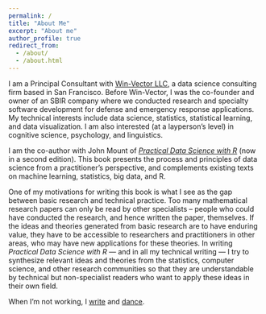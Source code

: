 ```yaml
---
permalink: /
title: "About Me"
excerpt: "About me"
author_profile: true
redirect_from: 
  - /about/
  - /about.html
---
```


I am a Principal Consultant with [Win-Vector LLC](http://win-vector.com/), a data science consulting firm based in San Francisco. Before Win-Vector, I was the co-founder and owner of an SBIR company where we conducted research and specialty software development for defense and emergency response applications. My technical interests include data science, statistics, statistical learning, and data visualization. I am also interested (at a layperson’s level) in cognitive science, psychology, and linguistics.

I am the co-author with John Mount of [*Practical Data Science with R*](https://www.manning.com/books/practical-data-science-with-r-second-edition) (now in a second edition). This book presents the process and principles of data science from a practitioner’s perspective, and complements existing texts on machine learning, statistics, big data, and R.

One of my motivations for writing this book is what I see as the gap between basic research and technical practice. Too many mathematical research papers can only be read by other specialists – people who could have conducted the research, and hence written the paper, themselves. If the ideas and theories generated from basic research are to have enduring value, they have to be accessible to researchers and practitioners in other areas, who may have new applications for these theories. In writing *Practical Data Science with R* — and in all my technical writing — I try to synthesize relevant ideas and theories from the statistics, computer science, and other research communities so that they are understandable by technical but non-specialist readers who want to apply these ideas in their own field. 

When I’m not working, I [write](http://multoghost.wordpress.com/) and [dance](http://www.dholrhythms.com/).

